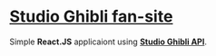 # [Studio Ghibli fan-site](https://studio-ghibli-fansite.web.app/)
Simple __React.JS__ applicaiont using [__Studio Ghibli API__](https://ghibliapi.herokuapp.com).
